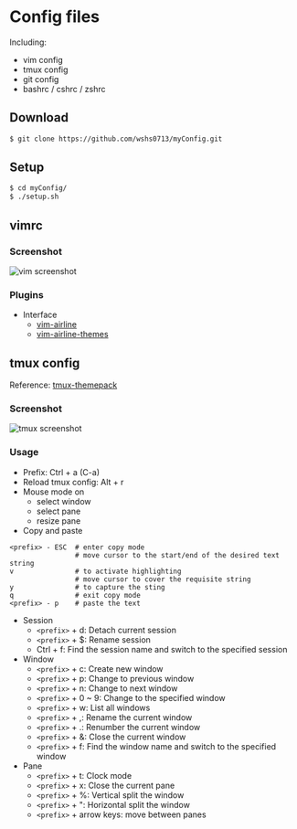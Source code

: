 # Config files

Including:

- vim config
- tmux config
- git config
- bashrc / cshrc / zshrc

## Download  

```bash
$ git clone https://github.com/wshs0713/myConfig.git
```

## Setup

```bash
$ cd myConfig/
$ ./setup.sh
```

## vimrc

### Screenshot

![vim screenshot](https://i.imgur.com/ZPO1bjX.png)

### Plugins

- Interface
  - [vim-airline](https://github.com/vim-airline/vim-airline)
  - [vim-airline-themes](https://github.com/vim-airline/vim-airline-themes)

## tmux config

Reference: [tmux-themepack](https://github.com/jimeh/tmux-themepack/blob/master/powerline/default/cyan.tmuxtheme)

### Screenshot

![tmux screenshot](https://i.imgur.com/QHZYKLl.png)

### Usage

- Prefix: Ctrl + a (C-a)
- Reload tmux config: Alt + r
- Mouse mode on
  - select window
  - select pane
  - resize pane
- Copy and paste

```shell
<prefix> - ESC  # enter copy mode
                # move cursor to the start/end of the desired text string
v               # to activate highlighting
                # move cursor to cover the requisite string
y               # to capture the sting
q               # exit copy mode
<prefix> - p    # paste the text
```

- Session
  - `<prefix>` + d: Detach current session
  - `<prefix>` + $: Rename session
  - Ctrl + f: Find the session name and switch to the specified session
- Window
  - `<prefix>` + c: Create new window
  - `<prefix>` + p: Change to previous window
  - `<prefix>` + n: Change to next window
  - `<prefix>` + 0 ~ 9: Change to the specified window
  - `<prefix>` + w: List all windows
  - `<prefix>` + ,: Rename the current window
  - `<prefix>` + .: Renumber the current window
  - `<prefix>` + &: Close the current window
  - `<prefix>` + f: Find the window name and switch to the specified window
- Pane
  - `<prefix>` + t: Clock mode
  - `<prefix>` + x: Close the current pane
  - `<prefix>` + %: Vertical split the window
  - `<prefix>` + ": Horizontal split the window
  - `<prefix>` + arrow keys: move between panes
